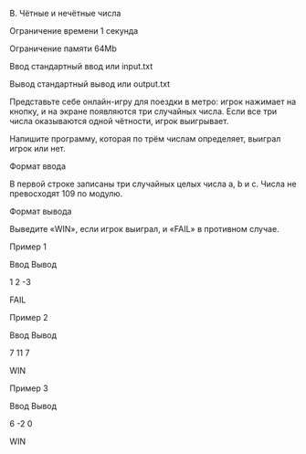 B. Чётные и нечётные числа

Ограничение времени	1 секунда

Ограничение памяти	64Mb

Ввод	стандартный ввод или input.txt

Вывод	стандартный вывод или output.txt

Представьте себе онлайн-игру для поездки в метро: игрок нажимает на кнопку, и на экране появляются три случайных числа. Если все три числа оказываются одной чётности, игрок выигрывает.

Напишите программу, которая по трём числам определяет, выиграл игрок или нет.

Формат ввода

В первой строке записаны три случайных целых числа a, b и c. Числа не превосходят 109 по модулю.

Формат вывода

Выведите «WIN», если игрок выиграл, и «FAIL» в противном случае.

Пример 1

Ввод	Вывод

1 2 -3

FAIL

Пример 2

Ввод	Вывод

7 11 7

WIN

Пример 3

Ввод	Вывод

6 -2 0

WIN